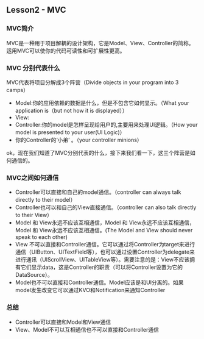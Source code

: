 ## Lesson2 - MVC

### MVC简介
MVC是一种用于项目解耦的设计架构，它是Model、View、Controller的简称。运用MVC可以使你的代码可读性和可扩展性更高。

### MVC 分别代表什么
MVC代表将项目分解成3个阵营（Divide objects in your program into 3 camps）

* Model:你的应用依赖的数据是什么，但是不包含它如何显示。（What your application is（but not how it is displayed））
* View:
* Controller:你的model是怎样呈现给用户的,主要用来处理UI逻辑。（How your model is presented to your user(UI Logic)）
* 你的Controller的‘小弟’ 。（your controller minions）

ok，现在我们知道了MVC分别代表的什么，接下来我们看一下，这三个阵营是如何通信的。

### MVC之间如何通信
* Controller可以直接和自己的model通信。（controller can always talk directly to their model）
* Controller也可以和自己的View直接通信。（controller can also talk directly to their View）
* Model 和 View永远不应该互相通信，Model 和 View永远不应该互相通信，Model 和 View永远不应该互相通信。(The Model and View should never speak to each other)
* View 不可以直接和Controller通信。它可以通过将Controller为target来进行通信（UIButton、UITextField等），也可以通过设置Controller为delegate来进行通讯（UIScrollView、UITableView等）。需要注意的是：View不应该拥有它们显示data，这是Controller的职责（可以将Controller设置为它的DataSource）。
* Model也不可以直接和Controller通信。Model应该是和UI分离的。如果model发生改变它可以通过KVO和Notification来通知Controller

### 总结
* Controller可以直接和Model和View通信
* View、Model不可以互相通信也不可以直接和Controller通信